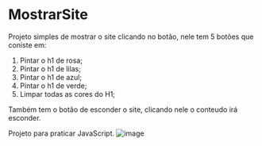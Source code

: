 # MostrarSite

Projeto simples de mostrar o site clicando no botão, nele tem 5 botões que coniste em: 
1) Pintar o h1 de rosa;
1) Pintar o h1 de lilas;
1) Pintar o h1 de azul;
1) Pintar o h1 de verde;
1) Limpar todas as cores do H1;

Também tem o botão de esconder o site, clicando nele o conteudo irá esconder.

Projeto para praticar JavaScript.
![image](https://user-images.githubusercontent.com/92127366/180860699-ce4d0e74-5eaf-4810-ab5f-d4b6d7b82202.png)
